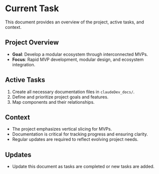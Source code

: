 # Current Task

This document provides an overview of the project, active tasks, and context.

## Project Overview
- **Goal**: Develop a modular ecosystem through interconnected MVPs.
- **Focus**: Rapid MVP development, modular design, and ecosystem integration.

## Active Tasks
1. Create all necessary documentation files in `claudeDev_docs/`.
2. Define and prioritize project goals and features.
3. Map components and their relationships.

## Context
- The project emphasizes vertical slicing for MVPs.
- Documentation is critical for tracking progress and ensuring clarity.
- Regular updates are required to reflect evolving project needs.

## Updates
- Update this document as tasks are completed or new tasks are added.
